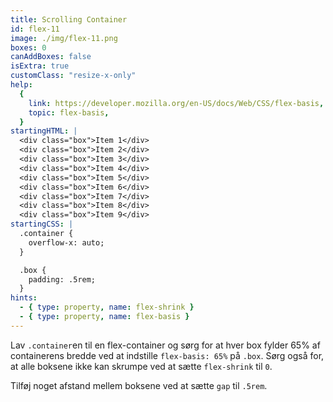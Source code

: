 ```yaml
---
title: Scrolling Container
id: flex-11
image: ./img/flex-11.png
boxes: 0
canAddBoxes: false
isExtra: true
customClass: "resize-x-only"
help:
  {
    link: https://developer.mozilla.org/en-US/docs/Web/CSS/flex-basis,
    topic: flex-basis,
  }
startingHTML: |
  <div class="box">Item 1</div>
  <div class="box">Item 2</div>
  <div class="box">Item 3</div>
  <div class="box">Item 4</div>
  <div class="box">Item 5</div>
  <div class="box">Item 6</div>
  <div class="box">Item 7</div>
  <div class="box">Item 8</div>
  <div class="box">Item 9</div>
startingCSS: |
  .container {
    overflow-x: auto;
  }

  .box {
    padding: .5rem;
  }
hints:
  - { type: property, name: flex-shrink }
  - { type: property, name: flex-basis }
---
```


Lav `.container`en til en flex-container og sørg for at hver box fylder 65% af containerens bredde ved at indstille `flex-basis: 65%` på `.box`. Sørg også for, at alle boksene ikke kan skrumpe ved at sætte `flex-shrink` til `0`.

Tilføj noget afstand mellem boksene ved at sætte `gap` til `.5rem`.
